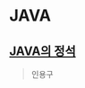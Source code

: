 # JAVA

## [JAVA의 정석](https://github.com/JeHa-An/KOSTA/blob/main/JAVA%EC%9D%98%20%EC%A0%95%EC%84%9D/JAVA%EC%9D%98%20%EC%A0%95%EC%84%9D.md "JAVA의 정석")

> 인용구 
